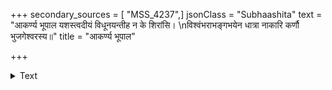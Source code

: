 +++
secondary_sources = [ "MSS_4237",]
jsonClass = "Subhaashita"
text = "आकर्ण्य भूपाल यशस्त्वदीयं विधूनयन्तीह न के शिरांसि।  \nविश्वंभराभङ्गभयेन धात्रा नाकारि कर्णौ भुजगेश्वरस्य॥"
title = "आकर्ण्य भूपाल"

+++

<details><summary>Text</summary>

आकर्ण्य भूपाल यशस्त्वदीयं विधूनयन्तीह न के शिरांसि।  
विश्वंभराभङ्गभयेन धात्रा नाकारि कर्णौ भुजगेश्वरस्य॥
</details>
